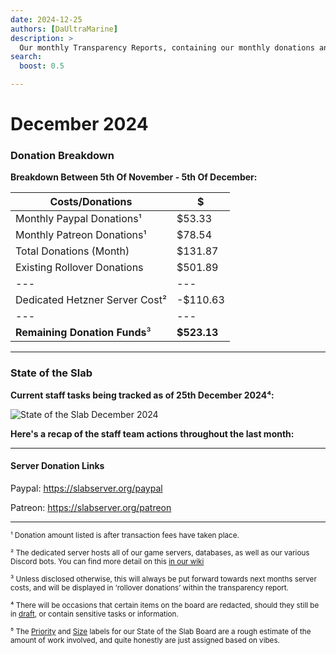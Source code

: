 ```yaml
---
date: 2024-12-25
authors: [DaUltraMarine]
description: >
  Our monthly Transparency Reports, containing our monthly donations and summarising the progress our staff team has made recently.
search:
  boost: 0.5

---
```


# December 2024

### Donation Breakdown
**Breakdown Between 5th Of November - 5th Of December:**

<!-- more -->

Costs/Donations |      $
---|---
Monthly Paypal Donations¹| $53.33
Monthly Patreon Donations¹| $78.54
Total Donations (Month)| $131.87
Existing Rollover Donations| $501.89
---|---
Dedicated Hetzner Server Cost² | -$110.63
---|---
**Remaining Donation Funds**³   |  **$523.13**

---

### State of the Slab

**Current staff tasks being tracked as of 25th December 2024⁴:**

![State of the Slab December 2024](https://github.com/Slabserver/Transparency-Reports/blob/master/State-Of-The-Slab/2024/December.png?raw=true "State of the Slab December 2024")

**Here's a recap of the staff team actions throughout the last month:**



---

#### Server Donation Links
Paypal: https://slabserver.org/paypal

Patreon: https://slabserver.org/patreon

---

<sup>¹ Donation amount listed is after transaction fees have taken place.</sup>

<sup>² The dedicated server hosts all of our game servers, databases, as well as our various Discord bots. You can find more detail on this [in our wiki](https://github.com/Slabserver/Slabserver-Documentation/wiki/Architecture)</sup>

<sup>³ Unless disclosed otherwise, this will always be put forward towards next months server costs, and will be displayed in ‘rollover donations’ within the transparency report.</sup>

<sup>⁴ There will be occasions that certain items on the board are redacted, should they still be in [draft](https://docs.github.com/en/issues/planning-and-tracking-with-projects/managing-items-in-your-project/adding-items-to-your-project#creating-draft-issues), or contain sensitive tasks or information.</sup>

<sup>⁵ The [Priority](https://github.com/Slabserver/Transparency-Reports/blob/master/Resources/Priority.png) and [Size](https://github.com/Slabserver/Transparency-Reports/blob/master/Resources/Size.png) labels for our State of the Slab Board are a rough estimate of the amount of work involved, and quite honestly are just assigned based on vibes.</sup>
